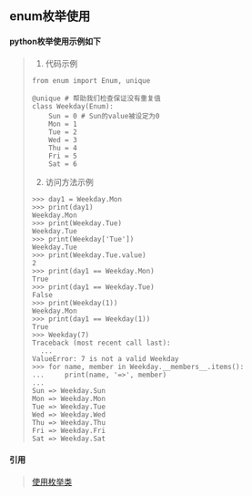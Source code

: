 ## enum枚举使用

#### python枚举使用示例如下

> 1. 代码示例
>
> ```
> from enum import Enum, unique
> 
> @unique # 帮助我们检查保证没有重复值
> class Weekday(Enum):
>     Sun = 0 # Sun的value被设定为0
>     Mon = 1
>     Tue = 2
>     Wed = 3
>     Thu = 4
>     Fri = 5
>     Sat = 6
> ```
>
> 2. 访问方法示例
>
> ```
> >>> day1 = Weekday.Mon
> >>> print(day1)
> Weekday.Mon
> >>> print(Weekday.Tue)
> Weekday.Tue
> >>> print(Weekday['Tue'])
> Weekday.Tue
> >>> print(Weekday.Tue.value)
> 2
> >>> print(day1 == Weekday.Mon)
> True
> >>> print(day1 == Weekday.Tue)
> False
> >>> print(Weekday(1))
> Weekday.Mon
> >>> print(day1 == Weekday(1))
> True
> >>> Weekday(7)
> Traceback (most recent call last):
>   ...
> ValueError: 7 is not a valid Weekday
> >>> for name, member in Weekday.__members__.items():
> ...     print(name, '=>', member)
> ...
> Sun => Weekday.Sun
> Mon => Weekday.Mon
> Tue => Weekday.Tue
> Wed => Weekday.Wed
> Thu => Weekday.Thu
> Fri => Weekday.Fri
> Sat => Weekday.Sat
> ```

#### 引用

> [使用枚举类](https://www.liaoxuefeng.com/wiki/0014316089557264a6b348958f449949df42a6d3a2e542c000/00143191235886950998592cd3e426e91687cdae696e64b000)

